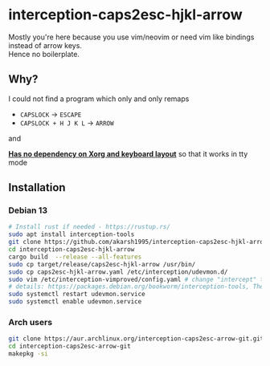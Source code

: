 # interception-caps2esc-hjkl-arrow

Mostly you're here because you use vim/neovim or need vim like bindings instead of arrow keys.  
Hence no boilerplate.

## Why?

I could not find a program which only and only remaps  
- `CAPSLOCK` -> `ESCAPE`
- `CAPSLOCK + H J K L` -> `ARROW`

and 

**[Has no dependency on Xorg and keyboard layout](https://unix.stackexchange.com/questions/414926/bind-capshjkl-to-arrow-keys-caps-to-esc)** so that it works in tty mode

## Installation
### Debian 13

```sh
# Install rust if needed - https://rustup.rs/
sudo apt install interception-tools
git clone https://github.com/akarsh1995/interception-caps2esc-hjkl-arrow
cd interception-caps2esc-hjkl-arrow
cargo build  --release --all-features
sudo cp target/release/caps2esc-hjkl-arrow /usr/bin/
sudo cp caps2esc-hjkl-arrow.yaml /etc/interception/udevmon.d/
sudo vim /etc/interception-vimproved/config.yaml # change "intercept" to "interception"
# details: https://packages.debian.org/bookworm/interception-tools, The upstream command name 'intercept' is renamed to 'interception' in this package to avoid the name collision. If you wish to use command names which the upstream uses, please install the interception-tools-compat package.
sudo systemctl restart udevmon.service
sudo systemctl enable udevmon.service
```
### Arch users

```sh
git clone https://aur.archlinux.org/interception-caps2esc-arrow-git.git
cd interception-caps2esc-arrow-git
makepkg -si
```
